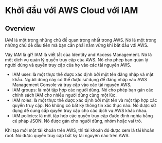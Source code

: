 # Khởi đầu với AWS Cloud với IAM

## Overview
IAM là một trong những chủ đề quan trọng nhất trong AWS. Nó là một trong những chủ đề đầu tiên mà bạn cần phải nắm vững khi bắt đầu với AWS.

Vậy IAM là gì? IAM là viết tắt của Identity and Access Management. Nó là một dịch vụ quản lý quyền truy cập của AWS. Nó cho phép bạn quản lý người dùng và quyền truy cập của họ vào các tài nguyên AWS.

- IAM user: là một thực thể được xác định bởi một tên đăng nhập và mật khẩu. Người dùng này có thể được sử dụng để đăng nhập vào AWS Management Console và truy cập vào các tài nguyên AWS.
- IAM groups: là một tập hợp các người dùng. Nó cho phép bạn gán các chính sách IAM cho nhiều người dùng cùng một lúc.
- IAM roles: là một thực thể được xác định bởi một tên và một tập hợp các quyền truy cập. Nó không có bất kỳ thông tin xác thực nào. Nó được sử dụng để cung cấp quyền truy cập cho các dịch vụ AWS khác nhau.
- IAM policies: là một tập hợp các quyền truy cập được định nghĩa bằng cú pháp JSON. Nó được gán cho người dùng, nhóm hoặc vai trò.

Khi tạo mới một tài khoản trên AWS, thì tài khoản đó được xem là tài khoản root. Nó được quyền truy cập bất kỳ tài nguyên nào trên AWS.


















